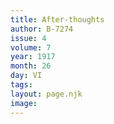 ```yaml
---
title: After-thoughts
author: B-7274
issue: 4
volume: 7
year: 1917
month: 26
day: VI
tags:
layout: page.njk
image:
---
```



